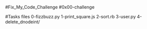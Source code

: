 #Fix_My_Code_Challenge
#0x00-challenge

#Tasks files
0-fizzbuzz.py
1-print_square.js
2-sort.rb
3-user.py
4-delete_dnodeint/

